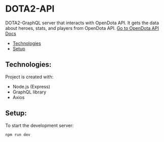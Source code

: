 # DOTA2-API

DOTA2-GraphQL server that interacts with OpenDota API.
It gets the data about heroes, stats, and players from OpenDota API.
[Go to OpenDota API Docs](https://docs.opendota.com)

- [Technologies](#technologies)
- [Setup](#setup)

## Technologies:

Project is created with:

- Node.js (Express)
- GraphQL library
- Axios

## Setup:

To start the development server:

```
npm run dev
```
